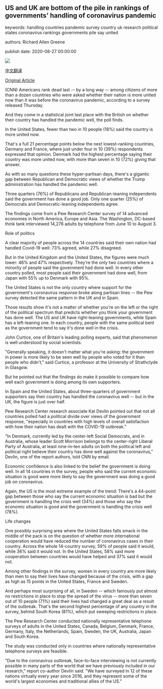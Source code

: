 ## US and UK are bottom of the pile in rankings of governments' handling of coronavirus pandemic

keywords: handling countries pandemic survey country uk research political states coronavirus rankings governments pile say united

authors: Richard Allen Greene

publish date: 2020-08-27 00:00:00

![](https://cdn.cnn.com/cnnnext/dam/assets/200827144509-hp-only-20200827-pew-corona-survey-card1-super-tease.png)

[中文翻译](US%20and%20UK%20are%20bottom%20of%20the%20pile%20in%20rankings%20of%20governments%27%20handling%20of%20coronavirus%20pandemic_zh.md)

[Original Article](https://edition.cnn.com/2020/08/27/world/global-coronavirus-attitudes-pew-intl/index.html)

(CNN) Americans rank dead last -- by a long way -- among citizens of more than a dozen countries who were asked whether their nation is more united now than it was before the coronavirus pandemic, according to a survey released Thursday.

And they come in a statistical joint last place with the British on whether their country has handled the pandemic well, the poll finds.

In the United States, fewer than two in 10 people (18%) said the country is more united now.

That's a full 21 percentage points below the next lowest-ranking countries, Germany and France, where just under four in 10 (39%) respondents expressed that opinion. Denmark had the highest percentage saying their country was more united now, with more than seven in 10 (72%) giving that answer.

As with so many questions these hyper-partisan days, there's a gigantic gap between Republican and Democratic views of whether the Trump administration has handled the pandemic well.

Three quarters (76%) of Republicans and Republican-leaning independents said the government has done a good job. Only one quarter (25%) of Democrats and Democratic-leaning independents agree.

The findings come from a Pew Research Center survey of 14 advanced economies in North America, Europe and Asia. The Washington, DC-based think tank interviewed 14,276 adults by telephone from June 10 to August 3.

Role of politics

A clear majority of people across the 14 countries said their own nation had handled Covid-19 well: 73% agreed, while 27% disagreed.

But in the United Kingdom and the United States, the figures were much lower: 46% and 47% respectively. They're the only two countries where a minority of people said the government had done well. In every other country polled, most people said their government had done well, from Japan with 55% up to Denmark with 95%.

The United States is not the only country where support for the government's coronavirus response broke along partisan lines -- the Pew survey detected the same pattern in the UK and in Spain.

Those results show it's not a matter of whether you're on the left or the right of the political spectrum that predicts whether you think your government has done well. The US and UK have right-leaning governments, while Spain has a left-leaning one. In each country, people with the same political bent as the government tend to say it's done well in the crisis.

John Curtice, one of Britain's leading polling experts, said that phenomenon is well understood by social scientists.

"Generally speaking, it doesn't matter what you're asking: the government in power is more likely to be seen well by people who voted for it than people who didn't," said Curtice, a professor at the University of Strathclyde in Glasgow.

But he pointed out that the findings do make it possible to compare how well each government is doing among its own supporters.

In Spain and the United States, about three-quarters of government supporters say their country has handled the coronavirus well -- but in the UK, the figure is just over half.

Pew Research Center research associate Kat Devlin pointed out that not all countries polled had a political divide over views of the government response, "especially in countries with high levels of overall satisfaction with how their nation has dealt with the COVID-19 outbreak."

"In Denmark, currently led by the center-left Social Democrats, and in Australia, whose leader Scott Morrison belongs to the center-right Liberal Party of Australia, at least nine-in-ten adults on both the political left and political right believe their country has done well against the coronavirus," Devlin, one of the report authors, told CNN by email.

Economic confidence is also linked to the belief the government is doing well. In all 14 countries in the survey, people who said the current economic situation is good were more likely to say the government was doing a good job on coronavirus.

Again, the US is the most extreme example of the trend: There's a 44-point gap between those who say the current economic situation is bad but the government is handling the crisis well (34%) and those who say the economic situation is good and the government is handling the crisis well (78%).

Life changes

One possibly surprising area where the United States falls smack in the middle of the pack is on the question of whether more international cooperation would have reduced the number of coronavirus cases in their country. Across the whole 14-country survey, 59% of people said it would, while 36% said it would not. In the United States, 58% said more cooperation between countries would have helped and 37% said it would not.

Among other findings in the survey, women in every country are more likely than men to say their lives have changed because of the crisis, with a gap as high as 15 points in the United States, France and Sweden.

And perhaps most surprising of all, in Sweden -- which famously put almost no restrictions in place to stop the spread of the virus -- more than seven out of 10 people (71%) said their lives had changed a great deal as a result of the outbreak. That's the second highest percentage of any country in the survey, behind South Korea (81%), which put sweeping restrictions in place.

The Pew Research Center conducted nationally representative telephone surveys of adults in the United States, Canada, Belgium, Denmark, France, Germany, Italy, the Netherlands, Spain, Sweden, the UK, Australia, Japan and South Korea.

The study was conducted only in countries where nationally representative telephone surveys are feasible.

"Due to the coronavirus outbreak, face-to-face interviewing is not currently possible in many parts of the world that we have previously included in our research," report co-author Devlin said. "We have surveyed in 12 of these nations virtually every year since 2016, and they represent some of the world's largest economies and traditional allies of the US."